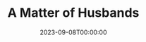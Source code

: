 ---
title: A Matter of Husbands
date: 2023-09-08T00:00:00
opening_date: 1932-02-09
closing_date:
layout: productions
program:
Theatre: Theatre Jacksonville
cast:
- Any French Maid: Betty Rogers
- Any Ernest Young Wife: Mary Keen
- Any Popular Actress: Sarah Payne Cawthorn
understudies:
orchestra:
crew:
- Director: Sarah Payne Cawthorn
- Staging:
  - Dick Grether
  - Winston Fowler
- Staging Assistant:
  - Roy Richardson
---